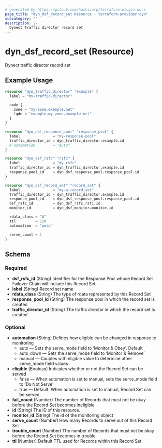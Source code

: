 ```yaml
---
# generated by https://github.com/hashicorp/terraform-plugin-docs
page_title: "dyn_dsf_record_set Resource - terraform-provider-dyn"
subcategory: ""
description: |-
  Dynect traffic director record set
---
```


# dyn_dsf_record_set (Resource)

Dynect traffic director record set

## Example Usage

```terraform
resource "dyn_traffic_director" "example" {
  label = "my-traffic-director"

  node {
    zone = "my-zone.example.net"
    fqdn = "example.my-zone.example.net"
  }
}

resource "dyn_dsf_response_pool" "response_pool" {
  label               = "my-response-pool"
  traffic_director_id = dyn_traffic_director.example.id
  # automation        = "auto"
}

resource "dyn_dsf_rsfc" "rsfc" {
  label               = "my-rsfc"
  traffic_director_id = dyn_traffic_director.example.id
  response_pool_id    = dyn_dsf_response_pool.response_pool.id
}

resource "dyn_dsf_record_set" "record_set" {
  label               = "my-a-record-set"
  traffic_director_id = dyn_traffic_director.example.id
  response_pool_id    = dyn_dsf_response_pool.response_pool.id
  dsf_rsfc_id         = dyn_dsf_rsfc.rsfc.id
  monitor_id          = dyn_dsf_monitor.monitor.id

  rdata_class = "A"
  ttl         = 150
  automation  = "auto"

  serve_count = 1
}
```

<!-- schema generated by tfplugindocs -->
## Schema

### Required

- **dsf_rsfc_id** (String) Identifier for the Response Pool whose Record Set Failover Chain will include this Record Set
- **label** (String) Record set name
- **rdata_class** (String) The type of rdata represented by this Record Set
- **response_pool_id** (String) The response pool in which the record set is created
- **traffic_director_id** (String) The traffic director in which the record set is created

### Optional

- **automation** (String) Defines how eligible can be changed in response to monitoring
  * auto — Sets the serve_mode field to ‘Monitor & Obey’. Default
  * auto_down — Sets the serve_mode field to ‘Monitor & Remove’
  * manual — Couples with eligible value to determine other serve_mode field values
- **eligible** (Boolean) Indicates whether or not the Record Set can be served
  * false — When automation is set to manual, sets the serve_mode field to ‘Do Not Serve’
  * true — Default. When automation is set to manual, Record Set can be served
- **fail_count** (Number) The number of Records that must not be okay before the Record Set becomes ineligible
- **id** (String) The ID of this resource.
- **monitor_id** (String) The id of the monitoring object
- **serve_count** (Number) How many Records to serve out of this Record Set
- **trouble_count** (Number) The number of Records that must not be okay before the Record Set becomes in trouble
- **ttl** (Number) Default TTL used for Records within this Record Set


